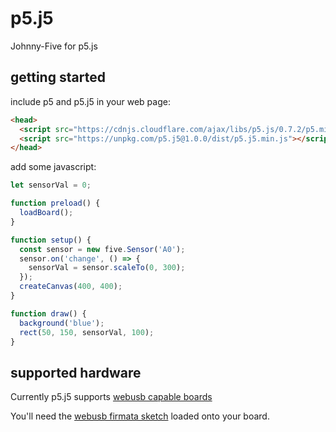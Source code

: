# p5.j5

Johnny-Five for p5.js

## getting started

include p5 and p5.j5 in your web page:

```html
<head>
  <script src="https://cdnjs.cloudflare.com/ajax/libs/p5.js/0.7.2/p5.min.js"></script>
  <script src="https://unpkg.com/p5.j5@1.0.0/dist/p5.j5.min.js"></script>
</head>
```

add some javascript:

```javascript
let sensorVal = 0;

function preload() {
  loadBoard();
}

function setup() { 
  const sensor = new five.Sensor('A0');
  sensor.on('change', () => {
    sensorVal = sensor.scaleTo(0, 300);
  });
  createCanvas(400, 400);
} 

function draw() { 
  background('blue');
  rect(50, 150, sensorVal, 100);
}

```

## supported hardware

Currently p5.j5 supports [webusb capable boards](https://github.com/webusb/arduino#compatible-hardware)

You'll need the [webusb firmata sketch](https://github.com/monteslu/webusb-serial/tree/master/example) loaded onto your board.